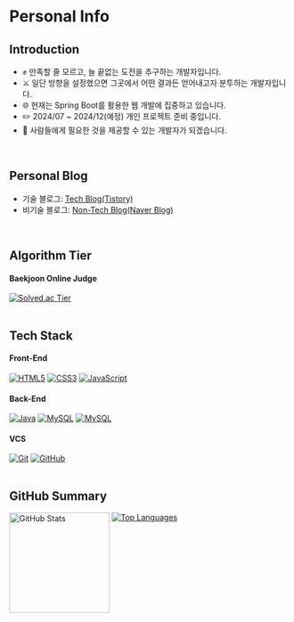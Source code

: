 # Personal Info
## Introduction

- ✊ 만족할 줄 모르고, 늘 끝없는 도전을 추구하는 개발자입니다.
- ⚔️ 일단 방향을 설정했으면 그곳에서 어떤 결과든 얻어내고자 분투하는 개발자입니다.
- 🌐 현재는 Spring Boot를 활용한 웹 개발에 집중하고 있습니다.
- ✏️ 2024/07 ~ 2024/12(예정) 개인 프로젝트 준비 중입니다.
- 📖 사람들에게 필요한 것을 제공할 수 있는 개발자가 되겠습니다.
<br>

## Personal Blog
- 기술 블로그: [Tech Blog(Tistory)](https://akdnjs0308.tistory.com/)
- 비기술 블로그: [Non-Tech Blog(Naver Blog)](https://blog.naver.com/akdnjs0308)
<br>

## Algorithm Tier
#### Baekjoon Online Judge 
[![Solved.ac Tier](http://mazassumnida.wtf/api/v2/generate_badge?boj=wnsgurdl12)](https://solved.ac/profile/wnsgurdl12)
<br>
<br>

## Tech Stack
#### Front-End
[![HTML5](https://img.shields.io/badge/html5-E34F26?style=for-the-badge&logo=html5&logoColor=white)]()
[![CSS3](https://img.shields.io/badge/CSS3-1572B6?style=for-the-badge&logo=css3&logoColor=white)]()
[![JavaScript](https://img.shields.io/badge/JavaScript-F7DF1E?style=for-the-badge&logo=JavaScript&logoColor=white)]()
<br>

#### Back-End
[![Java](https://img.shields.io/badge/Java-ED8B00?style=for-the-badge&logo=openjdk&logoColor=white)]()
[![MySQL](https://img.shields.io/badge/MySQL-00000F?style=for-the-badge&logo=mysql&logoColor=white)]()
[![MySQL](https://img.shields.io/badge/Spring-6DB33F?style=for-the-badge&logo=Spring&logoColor=white)]()
<br>

#### VCS
[![Git](https://img.shields.io/badge/git-F05032?style=for-the-badge&logo=git&logoColor=white)]()
[![GitHub](https://img.shields.io/badge/github-181717?style=for-the-badge&logo=github&logoColor=white)]()
<br>
<br>

## GitHub Summary
<a href="https://github.com/Reality-out/spring-side-project1"><img align="top" style="height:180px" src="https://github-readme-stats.vercel.app/api?username=Reality-out&hide_rank=true" alt="GitHub Stats"></a>
<a href="https://github.com/Reality-out/spring-side-project1"><img align="top" src="https://github-readme-stats.vercel.app/api/top-langs/?username=Reality-out&layout=compact" alt="Top Languages"></a>
